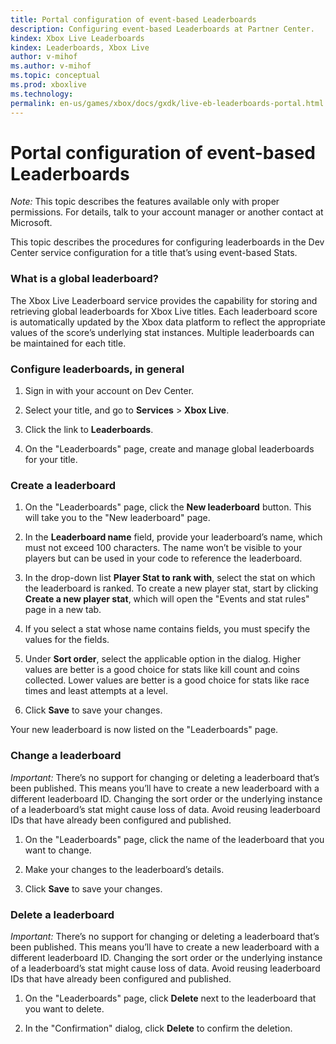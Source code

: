 ```yaml
---
title: Portal configuration of event-based Leaderboards
description: Configuring event-based Leaderboards at Partner Center.
kindex: Xbox Live Leaderboards
kindex: Leaderboards, Xbox Live
author: v-mihof
ms.author: v-mihof
ms.topic: conceptual
ms.prod: xboxlive
ms.technology: 
permalink: en-us/games/xbox/docs/gxdk/live-eb-leaderboards-portal.html
---
```


# Portal configuration of event-based Leaderboards

<!-- 
from "Xbox One XDK" TOC: "Configure leaderboards in Windows Dev Center"
https://developer.microsoft.com/games/xbox/docs/xdk/windows-configure-leaderboards-2013
 -->

*Note:* This topic describes the features available only with proper permissions. For details, talk to your account manager or another contact at Microsoft.

This topic describes the procedures for configuring leaderboards in the Dev Center service configuration for a title that’s using event-based Stats.

<!-- 
= lb overview article:
For info on leaderboards that use the event-based Data platform, see Leaderboards. https://developer.microsoft.com/games/xbox/docs/xdk/leaderboards-2013 
-->

<!-- 
For an intro to the Xbox Live service configuration, see Xbox Live service configuration. https://docs.microsoft.com/windows/uwp/xbox-live/xbox-live-service-configuration 
-->


### What is a global leaderboard?

The Xbox Live Leaderboard service provides the capability for storing and retrieving global leaderboards for Xbox Live titles. Each leaderboard score is automatically updated by the Xbox data platform to reflect the appropriate values of the score’s underlying stat instances. Multiple leaderboards can be maintained for each title.


### Configure leaderboards, in general

1. Sign in with your account on Dev Center.

2. Select your title, and go to **Services** > **Xbox Live**.

3. Click the link to **Leaderboards**.

4. On the "Leaderboards" page, create and manage global leaderboards for your title.


### Create a leaderboard

1. On the "Leaderboards" page, click the **New leaderboard** button. This will take you to the "New leaderboard" page.

2. In the **Leaderboard name** field, provide your leaderboard’s name, which must not exceed 100 characters. The name won’t be visible to your players but can be used in your code to reference the leaderboard.

3. In the drop-down list **Player Stat to rank with**, select the stat on which the leaderboard is ranked. To create a new player stat, start by clicking **Create a new player stat**, which will open the "Events and stat rules" page in a new tab.

4. If you select a stat whose name contains fields, you must specify the values for the fields.

5. Under **Sort order**, select the applicable option in the dialog. Higher values are better is a good choice for stats like kill count and coins collected. Lower values are better is a good choice for stats like race times and least attempts at a level.

6. Click **Save** to save your changes.

Your new leaderboard is now listed on the "Leaderboards" page.


### Change a leaderboard

*Important:* There’s no support for changing or deleting a leaderboard that’s been published. This means you’ll have to create a new leaderboard with a different leaderboard ID. Changing the sort order or the underlying instance of a leaderboard’s stat might cause loss of data. Avoid reusing leaderboard IDs that have already been configured and published.

1. On the "Leaderboards" page, click the name of the leaderboard that you want to change.

2. Make your changes to the leaderboard’s details.

3. Click **Save** to save your changes.


### Delete a leaderboard

*Important:* There’s no support for changing or deleting a leaderboard that’s been published. This means you’ll have to create a new leaderboard with a different leaderboard ID. Changing the sort order or the underlying instance of a leaderboard’s stat might cause loss of data. Avoid reusing leaderboard IDs that have already been configured and published.

1. On the "Leaderboards" page, click **Delete** next to the leaderboard that you want to delete.

2. In the "Confirmation" dialog, click **Delete** to confirm the deletion.
